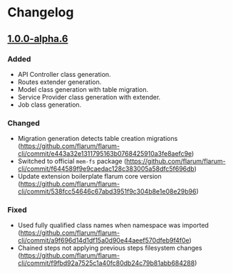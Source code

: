 # Changelog

## [1.0.0-alpha.6](https://github.com/flarum/flarum-cli/compare/5351123...v1.0.0-alpha.6)

### Added

- API Controller class generation.
- Routes extender generation.
- Model class generation with table migration.
- Service Provider class generation with extender.
- Job class generation.

### Changed

- Migration generation detects table creation migrations (https://github.com/flarum/flarum-cli/commit/e443a32e1311795163b0768425910a3fe8aefc9e)
- Switched to official `mem-fs` package (https://github.com/flarum/flarum-cli/commit/f644589f9e9caedac128c383005a58dfc5f696db)
- Update extension boilerplate flarum core version (https://github.com/flarum/flarum-cli/commit/538fcc54646c67abd3951f9c304b8e1e08e29b96)

### Fixed

- Used fully qualified class names when namespace was imported (https://github.com/flarum/flarum-cli/commit/a9f696d14d1df15a0d90e44aeef570dfeb9f4f0e)
- Chained steps not applying previous steps filesystem changes (https://github.com/flarum/flarum-cli/commit/f9fbd92a7525c1a40fc80db24c79b81abb684288)
